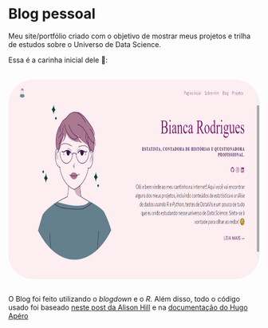 # Blog pessoal
Meu site/portfólio criado com o objetivo de mostrar meus projetos e trilha de estudos sobre o Universo de Data Science.  

Essa é a carinha inicial dele 🥰: 

 <div style="display: inline_block"><br>
    <img align="center" alt="pagina-blog" height="400" style="border-radius:50px;" src="pagina-inicio-blog.png">
 </div>
 
 <br>
 
 <p> 
  O Blog foi feito utilizando o <i>blogdown</i> e o <i>R</i>. Além disso, todo o código usado foi baseado <a href="https://hugo-apero-docs.netlify.app/start/">neste post da Alison Hill</a> e na <a href="https://www.apreshill.com/blog/2020-12-new-year-new-blogdown/">documentação do Hugo Apéro</a>
 </p>
